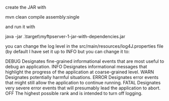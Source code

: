 create the JAR with 

mvn clean compile assembly:single

and run it with

java -jar .\target\myftpserver-1-jar-with-dependencies.jar

you can change the log level in the src/main/resources/log4J.properties file (by default I have set it up to INFO but you can change it to:

DEBUG 	Designates fine-grained informational events that are most useful to debug an application.
INFO 	Designates informational messages that highlight the progress of the application at coarse-grained level.
WARN 	Designates potentially harmful situations.
ERROR 	Designates error events that might still allow the application to continue running.
FATAL 	Designates very severe error events that will presumably lead the application to abort.
OFF 	The highest possible rank and is intended to turn off logging.